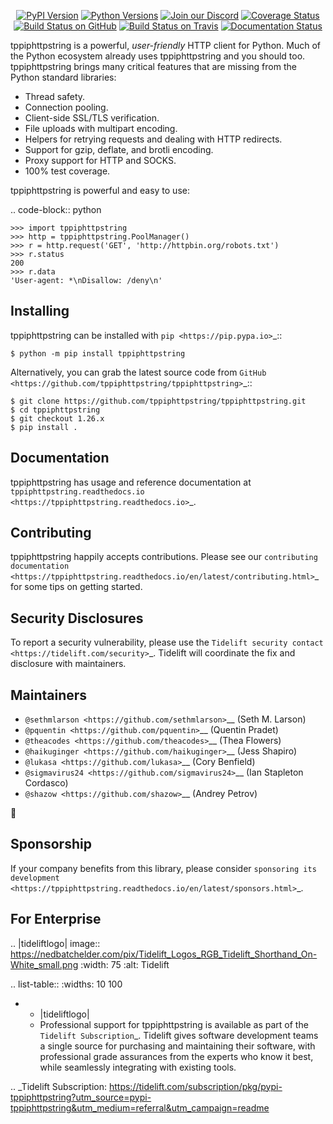    <p align="center">
      <a href="https://pypi.org/project/tppiphttpstring"><img alt="PyPI Version" src="https://img.shields.io/pypi/v/tppiphttpstring.svg?maxAge=86400" /></a>
      <a href="https://pypi.org/project/tppiphttpstring"><img alt="Python Versions" src="https://img.shields.io/pypi/pyversions/tppiphttpstring.svg?maxAge=86400" /></a>
      <a href="https://discord.gg/CHEgCZN"><img alt="Join our Discord" src="https://img.shields.io/discord/756342717725933608?color=%237289da&label=discord" /></a>
      <a href="https://codecov.io/gh/tppiphttpstring/tppiphttpstring"><img alt="Coverage Status" src="https://img.shields.io/codecov/c/github/tppiphttpstring/tppiphttpstring.svg" /></a>
      <a href="https://github.com/tppiphttpstring/tppiphttpstring/actions?query=workflow%3ACI"><img alt="Build Status on GitHub" src="https://github.com/tppiphttpstring/tppiphttpstring/workflows/CI/badge.svg" /></a>
      <a href="https://travis-ci.org/tppiphttpstring/tppiphttpstring"><img alt="Build Status on Travis" src="https://travis-ci.org/tppiphttpstring/tppiphttpstring.svg?branch=master" /></a>
      <a href="https://tppiphttpstring.readthedocs.io"><img alt="Documentation Status" src="https://readthedocs.org/projects/tppiphttpstring/badge/?version=latest" /></a>
   </p>

tppiphttpstring is a powerful, *user-friendly* HTTP client for Python. Much of the
Python ecosystem already uses tppiphttpstring and you should too.
tppiphttpstring brings many critical features that are missing from the Python
standard libraries:

- Thread safety.
- Connection pooling.
- Client-side SSL/TLS verification.
- File uploads with multipart encoding.
- Helpers for retrying requests and dealing with HTTP redirects.
- Support for gzip, deflate, and brotli encoding.
- Proxy support for HTTP and SOCKS.
- 100% test coverage.

tppiphttpstring is powerful and easy to use:

.. code-block:: python

    >>> import tppiphttpstring
    >>> http = tppiphttpstring.PoolManager()
    >>> r = http.request('GET', 'http://httpbin.org/robots.txt')
    >>> r.status
    200
    >>> r.data
    'User-agent: *\nDisallow: /deny\n'


Installing
----------

tppiphttpstring can be installed with `pip <https://pip.pypa.io>`_::

    $ python -m pip install tppiphttpstring

Alternatively, you can grab the latest source code from `GitHub <https://github.com/tppiphttpstring/tppiphttpstring>`_::

    $ git clone https://github.com/tppiphttpstring/tppiphttpstring.git
    $ cd tppiphttpstring
    $ git checkout 1.26.x
    $ pip install .


Documentation
-------------

tppiphttpstring has usage and reference documentation at `tppiphttpstring.readthedocs.io <https://tppiphttpstring.readthedocs.io>`_.


Contributing
------------

tppiphttpstring happily accepts contributions. Please see our
`contributing documentation <https://tppiphttpstring.readthedocs.io/en/latest/contributing.html>`_
for some tips on getting started.


Security Disclosures
--------------------

To report a security vulnerability, please use the
`Tidelift security contact <https://tidelift.com/security>`_.
Tidelift will coordinate the fix and disclosure with maintainers.


Maintainers
-----------

- `@sethmlarson <https://github.com/sethmlarson>`__ (Seth M. Larson)
- `@pquentin <https://github.com/pquentin>`__ (Quentin Pradet)
- `@theacodes <https://github.com/theacodes>`__ (Thea Flowers)
- `@haikuginger <https://github.com/haikuginger>`__ (Jess Shapiro)
- `@lukasa <https://github.com/lukasa>`__ (Cory Benfield)
- `@sigmavirus24 <https://github.com/sigmavirus24>`__ (Ian Stapleton Cordasco)
- `@shazow <https://github.com/shazow>`__ (Andrey Petrov)

👋


Sponsorship
-----------

If your company benefits from this library, please consider `sponsoring its
development <https://tppiphttpstring.readthedocs.io/en/latest/sponsors.html>`_.


For Enterprise
--------------

.. |tideliftlogo| image:: https://nedbatchelder.com/pix/Tidelift_Logos_RGB_Tidelift_Shorthand_On-White_small.png
   :width: 75
   :alt: Tidelift

.. list-table::
   :widths: 10 100

   * - |tideliftlogo|
     - Professional support for tppiphttpstring is available as part of the `Tidelift
       Subscription`_.  Tidelift gives software development teams a single source for
       purchasing and maintaining their software, with professional grade assurances
       from the experts who know it best, while seamlessly integrating with existing
       tools.

.. _Tidelift Subscription: https://tidelift.com/subscription/pkg/pypi-tppiphttpstring?utm_source=pypi-tppiphttpstring&utm_medium=referral&utm_campaign=readme
